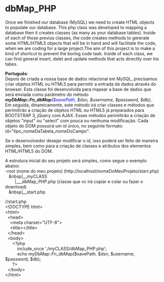 dbMap_PHP
=========

Once we finished our database (MySQL) we need to create HTML objects to populate our database. This php class was developed to mapping 
a database then it creates classes (as many as your database tables). 
Inside of each of those previus classes, the code creates methods to gererate some HTML/HTML5 objects that will be in hand and will 
facilitate the code, when we are coding for a large project.The aim of this project is to make a kind of shortcut to prevent the boring code task.
Inside of each class, we can find general insert, delet and update methods that acts directlly over his tabes. 

<strong>Português</strong>:<br/>
Depois de criada a nossa base de dados relacional em MySQL, precisamos criar objetos HTML ou HTML5 para permitir a entrada de dados através do browser. Esta classe foi desenvolvida
para mapear a base de dados que será enviada como parâmetro do método <em><strong>myDbMap::Fn_dbMap</strong>(<span style="color:blue">$savePath</span>, $dsn, $username, $password, $db);</em>. Em seguida,
dinamicamente, este método irá criar classes e métodos que perimitirão a criação de objetos HTML ou HTML5 já preparados para BOOTSTRAP 3, jQuery com AJAX.
Esses métodos perimitirão a criação de objetos "input" ou "select" com pouca ou nenhuma modificação. Cada objeto do DOM possuirá um id único, no seguinte formato: id="tipo_nomeDaTabela_nomeDoCampo".
<p>Se o desenvolvedor desejar modificar o id, isso poderá ser feito de maneira simples, bem como para a criação de classes e atributos dos elementos HTML/HTML5 do DOM.</p>

A estrutura inicial do seu projeto será simples, como segue o exemplo abaixo:<br/>
-root (nome do meu projeto) (http://localhost/nomeDoMeuProjeto/start.php)<br/>
&nbsp;&nbsp;&nbsp;&nbsp|__myCLASS<br/>
&nbsp;&nbsp;&nbsp;&nbsp;&nbsp;&nbsp;&nbsp;&nbsp;|___dbMap_PHP.php (classe que vc irá copiar e colar ou fazer o download)<br/>
&nbsp;&nbsp;&nbsp;&nbsp|__start.php.<br/>


//start.php<br/>
&lt;!DOCTYPE html&gt;<br/>
&lt;html&gt;<br/>
    &nbsp;&nbsp;&lt;head&gt;<br/>
        &nbsp;&nbsp;&nbsp;&nbsp;&lt;meta charset=&quot;UTF-8&quot;&gt;<br/>
        &nbsp;&nbsp;&nbsp;&nbsp;&lt;title&gt;&lt;/title&gt;<br/>
    &nbsp;&nbsp;&lt;/head&gt;<br/>
    &nbsp;&nbsp;&lt;body&gt;<br/>&nbsp;&nbsp;&nbsp;&nbsp;&nbsp;&nbsp;&lt;?php<br/>&nbsp;&nbsp;&nbsp;&nbsp;&nbsp;&nbsp;&nbsp;&nbsp;&nbsp;&nbsp;include_once './myCLASS/dbMap_PHP.php';<br/>&nbsp;&nbsp;&nbsp;&nbsp;&nbsp;&nbsp;&nbsp;&nbsp;&nbsp;&nbsp;echo myDbMap::Fn_dbMap($savePath, $dsn, $username, $password, $db);<br/>&nbsp;&nbsp;&nbsp;&nbsp;&nbsp;&nbsp;?&gt;<br/>
    &nbsp;&nbsp;&lt;/body&gt;<br/>
&lt;/html&gt;<br/>
















